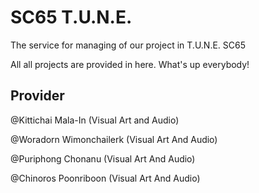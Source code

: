 # SC65 T.U.N.E.
The service for managing of our project in T.U.N.E. SC65

All all projects are provided in here. What's up everybody!

## Provider
@Kittichai Mala-In (Visual Art and Audio)

@Woradorn Wimonchailerk (Visual Art And Audio)

@Puriphong Chonanu (Visual Art And Audio)

@Chinoros Poonriboon (Visual Art And Audio)
